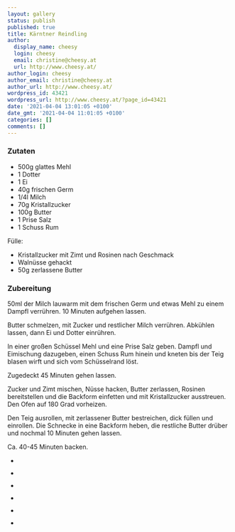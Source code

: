 ```yaml
---
layout: gallery
status: publish
published: true
title: Kärntner Reindling
author:
  display_name: cheesy
  login: cheesy
  email: christine@cheesy.at
  url: http://www.cheesy.at/
author_login: cheesy
author_email: christine@cheesy.at
author_url: http://www.cheesy.at/
wordpress_id: 43421
wordpress_url: http://www.cheesy.at/?page_id=43421
date: '2021-04-04 13:01:05 +0100'
date_gmt: '2021-04-04 11:01:05 +0100'
categories: []
comments: []
---
```

<!-- wp:heading {"level":3} -->
### Zutaten
<!-- /wp:heading -->
<!-- wp:list -->
- 500g glattes Mehl
- 1 Dotter
- 1 Ei
- 40g frischen Germ
- 1/4l Milch
- 70g Kristallzucker
- 100g Butter
- 1 Prise Salz
- 1 Schuss Rum
<!-- /wp:list -->
<!-- wp:paragraph -->
Fülle:
<!-- /wp:paragraph -->
<!-- wp:list -->
- Kristallzucker mit Zimt und Rosinen nach Geschmack
- Walnüsse gehackt
- 50g zerlassene Butter
<!-- /wp:list -->
<!-- wp:heading {"level":3} -->
### Zubereitung
<!-- /wp:heading -->
<!-- wp:paragraph -->
50ml der Milch lauwarm mit dem frischen Germ und etwas Mehl zu einem Dampfl verrühren. 10 Minuten aufgehen lassen.
<!-- /wp:paragraph -->
<!-- wp:paragraph -->
Butter schmelzen, mit Zucker und restlicher Milch verrühren. Abkühlen lassen, dann Ei und Dotter einrühren.
<!-- /wp:paragraph -->
<!-- wp:paragraph -->
In einer großen Schüssel Mehl und eine Prise Salz geben. Dampfl und Eimischung dazugeben, einen Schuss Rum hinein und kneten bis der Teig blasen wirft und sich vom Schüsselrand löst.
<!-- /wp:paragraph -->
<!-- wp:paragraph -->
Zugedeckt 45 Minuten gehen lassen.
<!-- /wp:paragraph -->
<!-- wp:paragraph -->
Zucker und Zimt mischen, Nüsse hacken, Butter zerlassen, Rosinen bereitstellen und die Backform einfetten und mit Kristallzucker ausstreuen. Den Ofen auf 180 Grad vorheizen.
<!-- /wp:paragraph -->
<!-- wp:paragraph -->
Den Teig ausrollen, mit zerlassener Butter bestreichen, dick füllen und einrollen. Die Schnecke in eine Backform heben, die restliche Butter drüber und nochmal 10 Minuten gehen lassen.
<!-- /wp:paragraph -->
<!-- wp:paragraph -->
Ca. 40-45 Minuten backen.
<!-- /wp:paragraph -->
<!-- wp:gallery {"ids":[43422,43423,43424,43425,43426,43427]} -->
- <figure><img src="{% link _rezepte/baeckereien/kuchen-und-torten/karntner-reindling/Reindling-1.jpg %}" alt="" data-id="43422" data-link="http://www.cheesy.at/?attachment_id=43422" class="wp-image-43422"></figure>
- <figure><img src="{% link _rezepte/baeckereien/kuchen-und-torten/karntner-reindling/Reindling-2.jpg %}" alt="" data-id="43423" data-link="http://www.cheesy.at/?attachment_id=43423" class="wp-image-43423"></figure>
- <figure><img src="{% link _rezepte/baeckereien/kuchen-und-torten/karntner-reindling/Reindling-3.jpg %}" alt="" data-id="43424" data-link="http://www.cheesy.at/?attachment_id=43424" class="wp-image-43424"></figure>
- <figure><img src="{% link _rezepte/baeckereien/kuchen-und-torten/karntner-reindling/Reindling-4.jpg %}" alt="" data-id="43425" data-link="http://www.cheesy.at/?attachment_id=43425" class="wp-image-43425"></figure>
- <figure><img src="{% link _posts/2021-04-04-43430/Reindling-5.jpg %}" alt="" data-id="43426" data-link="http://www.cheesy.at/?attachment_id=43426" class="wp-image-43426"></figure>
- <figure><img src="{% link _rezepte/baeckereien/kuchen-und-torten/karntner-reindling/Reindling-6.jpg %}" alt="" data-id="43427" data-link="http://www.cheesy.at/?attachment_id=43427" class="wp-image-43427"></figure>
<!-- /wp:gallery -->
